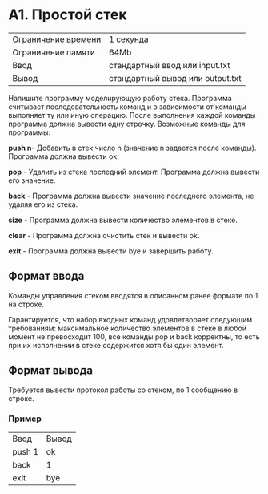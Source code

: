# A1. Простой стек

|		      |				       |
| ------------------- | ------------------------------ |
| Ограничение времени | 1 секунда                      |
| Ограничение памяти  | 64Mb                           |
|Ввод                 |стандартный ввод или input.txt  |
|Вывод 	              |стандартный вывод или output.txt|

Напишите программу моделирующую работу стека. Программа считывает последовательность команд и в зависимости от команды выполняет ту или иную операцию. После выполнения каждой команды программа должна вывести одну строчку. Возможные команды для программы: 

**push n**- Добавить в стек число n (значение n задается после команды). Программа должна вывести ok.

**pop**   - Удалить из стека последний элемент. Программа должна вывести его значение.

**back**  - Программа должна вывести значение последнего элемента, не удаляя его из стека.

**size**  - Программа должна вывести количество элементов в стеке.

**clear** - Программа должна очистить стек и вывести ok.

**exit**  - Программа должна вывести bye и завершить работу. 
	

## Формат ввода

Команды управления стеком вводятся в описанном ранее формате по 1 на строке.

Гарантируется, что набор входных команд удовлетворяет следующим требованиям: максимальное количество элементов в стеке в любой момент не превосходит 100, все команды pop и back корректны, то есть при их исполнении в стеке содержится хотя бы один элемент.


## Формат вывода

Требуется вывести протокол работы со стеком, по 1 сообщению в строке.

### Пример
|	   |	      |
| -------- | -------- |
|Ввод      |   Вывод  |
|push 1    |    ok    |
|back      |    1     |
|exit      |   bye    |

	




